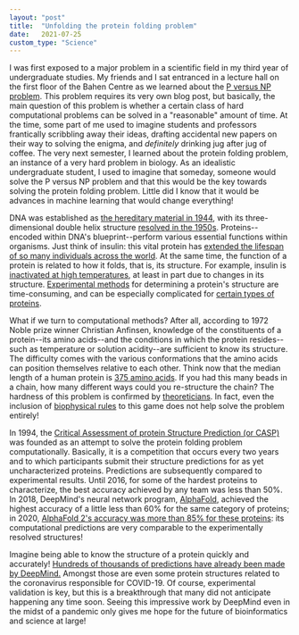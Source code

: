 ```yaml
---
layout: "post"
title:  "Unfolding the protein folding problem"
date:   2021-07-25
custom_type: "Science"
---
```


I was first exposed to a major problem in a scientific field in my third year of undergraduate studies.  My friends and I sat entranced in a lecture hall on the first floor of the Bahen Centre as we learned about the <a href="https://en.wikipedia.org/wiki/P_versus_NP_problem">P versus NP problem</a>.  This problem requires its very own blog post, but basically, the main question of this problem is whether a certain class of hard computational problems can be solved in a "reasonable" amount of time.  At the time, some part of me used to imagine students and professors frantically scribbling away their ideas, drafting accidental new papers on their way to solving the enigma, and <i>definitely</i> drinking jug after jug of coffee.  The very next semester, I learned about the protein folding problem, an instance of a very hard problem in biology.  As an idealistic undergraduate student, I used to imagine that someday, someone would solve the P versus NP problem and that this would be the key towards solving the protein folding problem.  Little did I know that it would be advances in machine learning that would change everything!  

DNA was established as <a href="https://www.ncbi.nlm.nih.gov/pmc/articles/PMC2135445/">the hereditary material in 1944</a>, with its three-dimensional double helix structure <a href="https://www.nature.com/articles/171737a0">resolved in the 1950s</a>.  Proteins--encoded within DNA's blueprint--perform various essential functions within organisms.  Just think of insulin: this vital protein has <a href="https://pubmed.ncbi.nlm.nih.gov/30405529/">extended the lifespan of so many individuals across the world</a>.  At the same time, the function of a protein is related to how it folds, that is, its structure.  For example, insulin is <a href="https://journals.plos.org/plosone/article?id=10.1371/journal.pone.0245372">inactivated at high temperatures</a>, at least in part due to changes in its structure.  <a href="https://www.ncbi.nlm.nih.gov/books/NBK22393/">Experimental methods</a> for determining a protein's structure are time-consuming, and can be especially complicated for <a href="https://www.ncbi.nlm.nih.gov/pmc/articles/PMC2580798/">certain types of proteins</a>.  

What if we turn to computational methods?  After all, according to 1972 Noble prize winner Christian Anfinsen, knowledge of the constituents of a protein--its amino acids--and the conditions in which the protein resides--such as temperature or solution acidity--are sufficient to know its structure.  The difficulty comes with the various conformations that the amino acids can position themselves relative to each other.  Think now that the median length of a human protein is <a href="https://academic.oup.com/nar/article/33/10/3390/1009070">375 amino acids</a>.  If you had this many beads in a chain, how many different ways could you re-structure the chain?  The hardness of this problem is confirmed by <a href="https://pubmed.ncbi.nlm.nih.gov/9109034/">theoreticians</a>.  In fact, even the inclusion of <a href="https://bmcstructbiol.biomedcentral.com/articles/10.1186/1472-6807-5-14">biophysical rules</a> to this game does not help solve the problem entirely!

In 1994, the <a href="https://predictioncenter.org/">Critical Assessment of protein Structure Prediction (or CASP)</a> was founded as an attempt to solve the protein folding problem computationally.  Basically, it is a competition that occurs every two years and to which participants submit their structure predictions for as yet uncharacterized proteins.  Predictions are subsequently compared to experimental results.  Until 2016, for some of the hardest proteins to characterize, the best accuracy achieved by any team was less than 50%.  In 2018, DeepMind's neural network program, <a href="https://www.nature.com/articles/s41586-019-1923-7">AlphaFold</a>, achieved the highest accuracy of a little less than 60% for the same category of proteins; in 2020, <a href="https://predictioncenter.org/casp14/doc/CASP14_Abstracts.pdf">AlphaFold 2's accuracy was more than 85% for these proteins</a>: its computational predictions are very comparable to the experimentally resolved structures!  

Imagine being able to know the structure of a protein quickly and accurately!  <a href="https://www.nature.com/articles/s41586-021-03828-1">Hundreds of thousands of predictions have already been made by DeepMind.</a>  Amongst those are even some protein structures related to the coronavirus responsible for COVID-19.  Of course, experimental validation is key, but this is a breakthrough that many did not anticipate happening any time soon.  Seeing this impressive work by DeepMind even in the midst of a pandemic only gives me hope for the future of bioinformatics and science at large! 